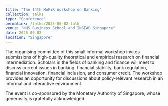 ```yaml
---
title: "The 14th MoFiR Workshop on Banking"
collection: talks
type: "Conference"
permalink: /talks/2025-06-02-talk
venue: "NUS Business School and INSEAD Singapore"
date: 2025-06-02
location: "Singapore"
---
```


The organising committee of this small informal workshop invites submissions of high-quality theoretical and empirical research on financial intermediation. Scholars in the fields of banking and finance will meet to discuss current issues in banking, financial stability, bank regulation, financial innovation, financial inclusion, and consumer credit. The workshop provides an opportunity for discussions about policy-relevant research in an informal and interactive environment. 

The event is co-sponsored by the Monetary Authority of Singapore, whose generosity is gratefully acknowledged. 
